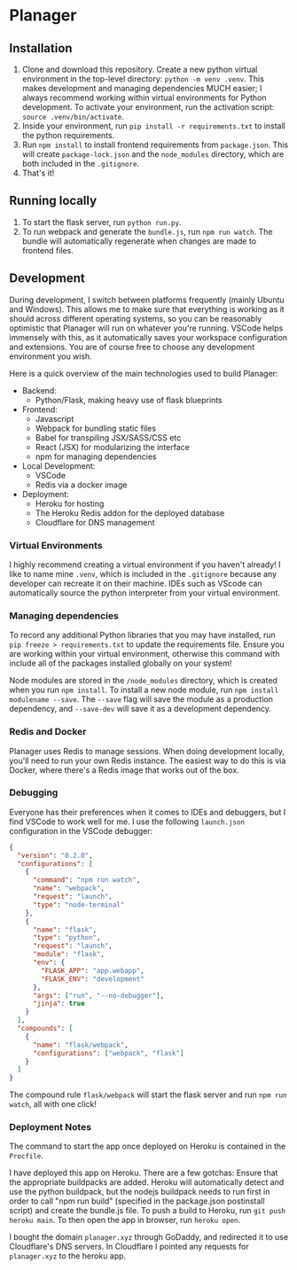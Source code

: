 # Planager

## Installation

1. Clone and download this repository. Create a new python virtual environment
   in the top-level directory: `python -m venv .venv`. This makes development
   and managing dependencies MUCH easier; I always recommend working within
   virtual environments for Python development. To activate your environment,
   run the activation script: `source .venv/bin/activate`.
2. Inside your environment, run `pip install -r requirements.txt` to install the
   python requirements.
3. Run `npm install` to install frontend requirements from `package.json`. This
   will create `package-lock.json` and the `node_modules` directory, which are
   both included in the `.gitignore`.
4. That's it!

## Running locally

1. To start the flask server, run `python run.py`.
2. To run webpack and generate the `bundle.js`, run `npm run watch`. The bundle
   will automatically regenerate when changes are made to frontend files.

## Development

During development, I switch between platforms frequently (mainly Ubuntu and
Windows). This allows me to make sure that everything is working as it should
across different operating systems, so you can be reasonably optimistic that
Planager will run on whatever you're running. VSCode helps immensely with this,
as it automatically saves your workspace configuration and extensions. You are
of course free to choose any development environment you wish.

Here is a quick overview of the main technologies used to build Planager:

- Backend:
  - Python/Flask, making heavy use of flask blueprints
- Frontend:
  - Javascript
  - Webpack for bundling static files
  - Babel for transpiling JSX/SASS/CSS etc
  - React (JSX) for modularizing the interface
  - npm for managing dependencies
- Local Development:
  - VSCode
  - Redis via a docker image
- Deployment:
  - Heroku for hosting
  - The Heroku Redis addon for the deployed database
  - Cloudflare for DNS management

### Virtual Environments

I highly recommend creating a virtual environment if you haven't already! I like
to name mine `.venv`, which is included in the `.gitignore` because any
developer can recreate it on their machine. IDEs such as VScode can
automatically source the python interpreter from your virtual environment.

### Managing dependencies

To record any additional Python libraries that you may have installed, run
`pip freeze > requirements.txt` to update the requirements file. Ensure you are
working within your virtual environment, otherwise this command with include all
of the packages installed globally on your system!

Node modules are stored in the `/node_modules` directory, which is created when
you run `npm install`. To install a new node module, run
`npm install modulename --save`. The `--save` flag will save the module as a
production dependency, and `--save-dev` will save it as a development
dependency.

### Redis and Docker

Planager uses Redis to manage sessions. When doing development locally, you'll
need to run your own Redis instance. The easiest way to do this is via Docker,
where there's a Redis image that works out of the box.

### Debugging

Everyone has their preferences when it comes to IDEs and debuggers, but I find
VSCode to work well for me. I use the following `launch.json` configuration in
the VSCode debugger:

```json
{
  "version": "0.2.0",
  "configurations": [
    {
      "command": "npm run watch",
      "name": "webpack",
      "request": "launch",
      "type": "node-terminal"
    },
    {
      "name": "flask",
      "type": "python",
      "request": "launch",
      "module": "flask",
      "env": {
        "FLASK_APP": "app.webapp",
        "FLASK_ENV": "development"
      },
      "args": ["run", "--no-debugger"],
      "jinja": true
    }
  ],
  "compounds": [
    {
      "name": "flask/webpack",
      "configurations": ["webpack", "flask"]
    }
  ]
}
```

The compound rule `flask/webpack` will start the flask server and run
`npm run watch`, all with one click!

### Deployment Notes

The command to start the app once deployed on Heroku is contained in the
`Procfile`.

I have deployed this app on Heroku. There are a few gotchas: Ensure that the
appropriate buildpacks are added. Heroku will automatically detect and use the
python buildpack, but the nodejs buildpack needs to run first in order to call
"npm run build" (specified in the package.json postinstall script) and create
the bundle.js file. To push a build to Heroku, run `git push heroku main`. To
then open the app in browser, run `heroku open`.

I bought the domain `planager.xyz` through GoDaddy, and redirected it to use
Cloudflare's DNS servers. In Cloudflare I pointed any requests for
`planager.xyz` to the heroku app.
